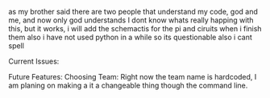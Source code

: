 as my brother said there are two people that understand my code, god and me, and now only god understands
I dont know whats really happing with this, but it works, i will add the schemactis for the pi and ciruits when i finish them 
also i have not used python in a while so its questionable 
also i cant spell

Current Issues:


Future Features:
  Choosing Team: Right now the team name is hardcoded, I am planing on making a it a changeable thing though the command line.
  
